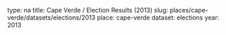 type: na
title: Cape Verde / Election Results (2013)
slug: places/cape-verde/datasets/elections/2013
place: cape-verde
dataset: elections
year: 2013
